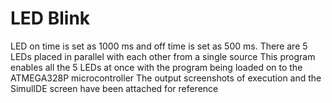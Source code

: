 # LED Blink

LED on time is set as 1000 ms and off time is set as 500 ms.
There are 5 LEDs placed in parallel with each other from a single source
This program enables all the 5 LEDs at once with the program being loaded on to the ATMEGA328P microcontroller
The output screenshots of execution and the SimulIDE screen have been attached for reference
